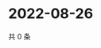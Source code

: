 # 2022-08-26

共 0 条

<!-- BEGIN WEIBO -->
<!-- 最后更新时间 Fri Aug 26 2022 19:14:52 GMT+0800 (China Standard Time) -->

<!-- END WEIBO -->
